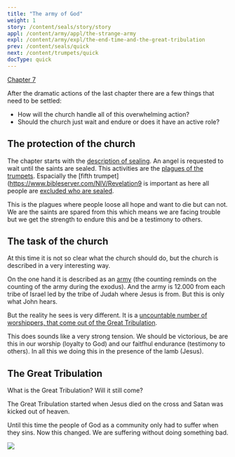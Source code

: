 ```yaml
---
title: "The army of God"
weight: 1
story: /content/seals/story/story
appl: /content/army/appl/the-strange-army
expl: /content/army/expl/the-end-time-and-the-great-tribulation
prev: /content/seals/quick
next: /content/trumpets/quick
docType: quick
---
```


[Chapter 7](https://www.bibleserver.com/NIV/Revelation7)

After the dramatic actions of the last chapter there are a few things that need to be settled:
- How will the church handle all of this overwhelming action?
- Should the church just wait and endure or does it have an active role?

## The protection of the church

The chapter starts with the [description of sealing](https://www.bibleserver.com/NIV/Revelation7%3A1-4). An angel is requested to wait until the saints are sealed. This activities are the [plagues of the trumpets](https://www.bibleserver.com/NIV/Revelation9). Espacially the [fifth trumpet](https://www.bibleserver.com/NIV/Revelation9 is important as here all people are [excluded who are sealed](https://www.bibleserver.com/NIV/Revelation9%3A1-6).

This is the plagues where people loose all hope and want to die but can not. We are the saints are spared from this which means we are facing trouble but we get the strength to endure this and be a testimony to others.

## The task of the church

At this time it is not so clear what the church should do, but the church is described in a very interesting way.

On the one hand it is described as an [army](https://www.bibleserver.com/NIV/Revelation7%3A5-8) (the counting reminds on the counting of the army during the exodus). And the army is 12.000 from each tribe of Israel led by the tribe of Judah where Jesus is from. But this is only what John hears. 

But the reality he sees is very different. It is a [uncountable number of worshippers, that come out of the Great Tribulation](https://www.bibleserver.com/NIV/Revelation7%3A9-17). 

This does sounds like a very strong tension. We should be victorious, be are this in our worship (loyalty to God) and our faitfhul endurance (testimony to others). In all this we doing this in the presence of the lamb (Jesus).

## The Great Tribulation

What is the Great Tribulation? Will it still come? 

The Great Tribulation started when Jesus died on the cross and Satan was kicked out of heaven.

Until this time the people of God as a community only had to suffer when they sins. Now this changed. We are suffering without doing something bad.

![](/image/Drangsal_en.jpg)